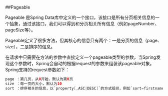 ##Pageable



Pageable 是Spring Data库中定义的一个接口，该接口是所有分页相关信息的一个抽象，通过该接口，我们可以得到和分页相关所有信息（例如pageNumber、pageSize等）。

Pageable定义了很多方法，但其核心的信息只有两个：一是分页的信息（page、size），二是排序的信息。

在请求中只需要在方法的参数中直接定义一个pageable类型的参数，当Spring发现这个参数时，Spring会自动的根据request的参数来组装该pageable对象。
 Spring支持的request参数如下：

```java
page ：第几页，从0开始，默认为第0页
size ：每一页的大小，默认为10
sort ：排序相关的信息，以`property[,ASC|DESC]`的方式组织，例如`sort=firstname&sort=lastnam
```